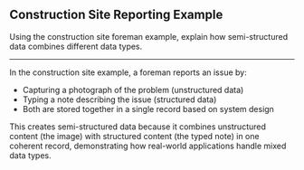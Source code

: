 ## Construction Site Reporting Example

Using the construction site foreman example, explain how semi-structured data combines different data types.

---

In the construction site example, a foreman reports an issue by:
- Capturing a photograph of the problem (unstructured data)
- Typing a note describing the issue (structured data)
- Both are stored together in a single record based on system design

This creates semi-structured data because it combines unstructured content (the image) with structured content (the typed note) in one coherent record, demonstrating how real-world applications handle mixed data types.

